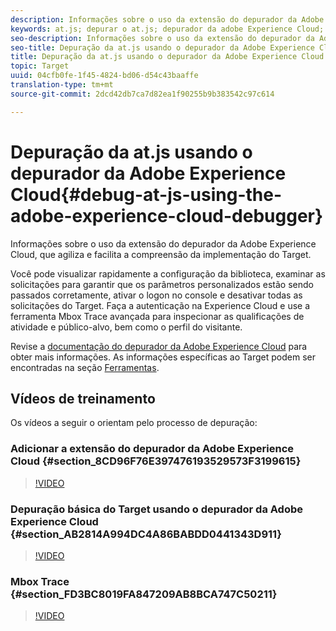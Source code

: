 ```yaml
---
description: Informações sobre o uso da extensão do depurador da Adobe Experience Cloud, que agiliza e facilita a compreensão da implementação do Target.
keywords: at.js; depurar o at.js; depurador da adobe Experience Cloud; depurador da Experience Cloud; rastreamento de mbox; realce da mbox; depurar; depuração
seo-description: Informações sobre o uso da extensão do depurador da Adobe Experience Cloud, que agiliza e facilita a compreensão da implementação do Target.
seo-title: Depuração da at.js usando o depurador da Adobe Experience Cloud
title: Depuração da at.js usando o depurador da Adobe Experience Cloud
topic: Target
uuid: 04cfb0fe-1f45-4824-bd06-d54c43baaffe
translation-type: tm+mt
source-git-commit: 2dcd42db7ca7d82ea1f90255b9b383542c97c614

---
```



# Depuração da at.js usando o depurador da Adobe Experience Cloud{#debug-at-js-using-the-adobe-experience-cloud-debugger}

Informações sobre o uso da extensão do depurador da Adobe Experience Cloud, que agiliza e facilita a compreensão da implementação do Target.

Você pode visualizar rapidamente a configuração da biblioteca, examinar as solicitações para garantir que os parâmetros personalizados estão sendo passados corretamente, ativar o logon no console e desativar todas as solicitações do Target. Faça a autenticação na Experience Cloud e use a ferramenta Mbox Trace avançada para inspecionar as qualificações de atividade e público-alvo, bem como o perfil do visitante.

Revise a [documentação do depurador da Adobe Experience Cloud](https://marketing.adobe.com/resources/help/en_US/experience-cloud-debugger/) para obter mais informações. As informações específicas ao Target podem ser encontradas na seção [Ferramentas](https://marketing.adobe.com/resources/help/en_US/experience-cloud-debugger/tools.html).

## Vídeos de treinamento

Os vídeos a seguir o orientam pelo processo de depuração:

### Adicionar a extensão do depurador da Adobe Experience Cloud {#section_8CD96F76E397476193529573F3199615}

>[!VIDEO](https://video.tv.adobe.com/v/23114/)

### Depuração básica do Target usando o depurador da Adobe Experience Cloud {#section_AB2814A994DC4A86BABDD0441343D911}

>[!VIDEO](https://video.tv.adobe.com/v/23115/)

### Mbox Trace {#section_FD3BC8019FA847209AB8BCA747C50211}

>[!VIDEO](https://video.tv.adobe.com/v/23113/)

